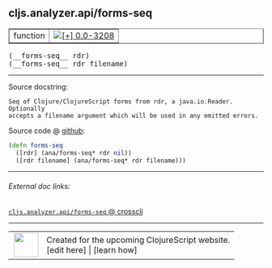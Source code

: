## cljs.analyzer.api/forms-seq



 <table border="1">
<tr>
<td>function</td>
<td><a href="https://github.com/cljsinfo/cljs-api-docs/tree/0.0-3208"><img valign="middle" alt="[+] 0.0-3208" title="Added in 0.0-3208" src="https://img.shields.io/badge/+-0.0--3208-lightgrey.svg"></a> </td>
</tr>
</table>


 <samp>
(__forms-seq__ rdr)<br>
</samp>
 <samp>
(__forms-seq__ rdr filename)<br>
</samp>

---





Source docstring:

```
Seq of Clojure/ClojureScript forms from rdr, a java.io.Reader. Optionally
accepts a filename argument which will be used in any emitted errors.
```


Source code @ [github](https://github.com/clojure/clojurescript/blob/r1.7.107/src/main/clojure/cljs/analyzer/api.clj#L81-L85):

```clj
(defn forms-seq
  ([rdr] (ana/forms-seq* rdr nil))
  ([rdr filename] (ana/forms-seq* rdr filename)))
```

<!--
Repo - tag - source tree - lines:

 <pre>
clojurescript @ r1.7.107
└── src
    └── main
        └── clojure
            └── cljs
                └── analyzer
                    └── <ins>[api.clj:81-85](https://github.com/clojure/clojurescript/blob/r1.7.107/src/main/clojure/cljs/analyzer/api.clj#L81-L85)</ins>
</pre>

-->

---



###### External doc links:

[`cljs.analyzer.api/forms-seq` @ crossclj](http://crossclj.info/fun/cljs.analyzer.api/forms-seq.html)<br>

---

 <table>
<tr><td>
<img valign="middle" align="right" width="48px" src="http://i.imgur.com/Hi20huC.png">
</td><td>
Created for the upcoming ClojureScript website.<br>
[edit here] | [learn how]
</td></tr></table>

[edit here]:https://github.com/cljsinfo/cljs-api-docs/blob/master/cljsdoc/cljs.analyzer.api_forms-seq.cljsdoc
[learn how]:https://github.com/cljsinfo/cljs-api-docs/wiki/cljsdoc-files

<!--

This information was too distracting to show to readers, but I'll leave it
commented here since it is helpful to:

- pretty-print the data used to generate this document
- and show how to retrieve that data



The API data for this symbol:

```clj
{:ns "cljs.analyzer.api",
 :name "forms-seq",
 :signature ["[rdr]" "[rdr filename]"],
 :history [["+" "0.0-3208"]],
 :type "function",
 :full-name-encode "cljs.analyzer.api_forms-seq",
 :source {:code "(defn forms-seq\n  ([rdr] (ana/forms-seq* rdr nil))\n  ([rdr filename] (ana/forms-seq* rdr filename)))",
          :title "Source code",
          :repo "clojurescript",
          :tag "r1.7.107",
          :filename "src/main/clojure/cljs/analyzer/api.clj",
          :lines [81 85]},
 :full-name "cljs.analyzer.api/forms-seq",
 :docstring "Seq of Clojure/ClojureScript forms from rdr, a java.io.Reader. Optionally\naccepts a filename argument which will be used in any emitted errors."}

```

Retrieve the API data for this symbol:

```clj
;; from Clojure REPL
(require '[clojure.edn :as edn])
(-> (slurp "https://raw.githubusercontent.com/cljsinfo/cljs-api-docs/catalog/cljs-api.edn")
    (edn/read-string)
    (get-in [:symbols "cljs.analyzer.api/forms-seq"]))
```

-->
